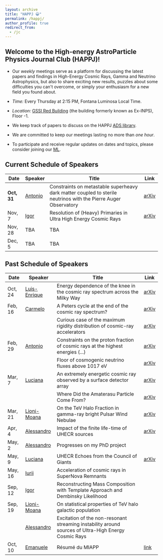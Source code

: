 ```yaml
---
layout: archive
title: "HAPPJ 😀"
permalink: /happj/
author_profile: true
redirect_from:
  - /jc
---
```


## Welcome to the High-energy AstroParticle Physics Journal Club (**HAPPJ**)!

+ Our *weekly* meetings serve as a platform for discussing the latest papers and findings in High-Energy Cosmic Rays, Gamma and Neutrino Astrophysics, but also to share exciting new results, puzzles about some difficulties you can't overcome, or simply your enthusiasm for a new field you found about.

+ *Time:* Every Thursday at 2:15 PM, Fontana Luminosa Local Time.

+ *Location:* [GSSI Red Building](https://maps.app.goo.gl/L4EbHgcBQQ88w7nx6) (the building formerly known as Ex-INPS), Floor -1. 

+ We keep track of papers to discuss on the HAPPJ [ADS library](https://ui.adsabs.harvard.edu/public-libraries/_UjJX4qdQaupa0qbeq2SOg).

+ We are committed to keep our meetings lasting no more than *one hour*.

+ To participate and receive regular updates on dates and topics, please consider joining our [ML](https://lists.infn.it/sympa/subscribe/happj).

## **Current Schedule of Speakers**

| Date    | Speaker | Title      | Link  |
|---------|---------|------------|-------|
| **Oct, 31** | [Antonio](https://www.gssi.it/people/post-doc/post-doc-physics/item/25150-ambrosone-antonio) | Constraints on metastable superheavy dark matter coupled to sterile neutrinos with the Pierre Auger Observatory | [arXiv](https://arxiv.org/abs/2311.14541) | 
| Nov, 7 | [Igor](https://www.gssi.it/people/students/students-physics/item/24616-vaiman-igor) | Resolution of (Heavy) Primaries in Ultra High Energy Cosmic Rays | [arXiv](https://arxiv.org/abs/2409.06841) | 
| Nov, 28 | TBA | TBA | | 
| Dec, 5 | TBA | TBA | | 

## **Past Schedule of Speakers**

| Date    | Speaker | Title      | Link  |
|---------|---------|------------|-------|
| Oct, 24 | [Luis-Enrique](https://www.gssi.it/people/students/students-physics/item/24612-espinosa-castro-luis-enrique) | Energy dependence of the knee in the cosmic ray spectrum across the Milky Way | [arXiv](https://arxiv.org/abs/2407.11911) | 
| Feb, 16 | [Carmelo](https://www.gssi.it/people/professors/lectures-physics/item/1013-evoli-carmelo) | A Peters cycle at the end of the cosmic ray spectrum? | [arXiv](https://arxiv.org/abs/2309.16518) |
|         |         | Curious case of the maximum rigidity distribution of cosmic-ray accelerators | [arXiv](https://arxiv.org/abs/2207.10691) |
| Feb, 29 | [Antonio](https://www.gssi.it/people/post-doc/post-doc-physics/item/25150-ambrosone-antonio) | Constraints on the proton fraction of cosmic rays at the highest energies (...) | [arXiv](https://arxiv.org/abs/2304.07321) |
| | | Floor of cosmogenic neutrino fluxes above  1017  eV | [arXiv](https://arxiv.org/abs/2402.04759) |
| Mar, 7 | [Luciana](https://webapps.unitn.it/du/it/Persona/PER0270889) | An extremely energetic cosmic ray observed by a surface detector array | [arXiv](https://arxiv.org/abs/2311.14231) |
|         |         | Where Did the Amaterasu Particle Come From? | [arXiv](https://arxiv.org/abs/2312.13273) |
| Mar, 21 | [Lioni-Moana](https://www.gssi.it/people/students/students-physics/item/19999-bourguinat-lioni-moana) | On the TeV Halo Fraction in gamma-ray bright Pulsar Wind Nebulae | [arXiv](https://arxiv.org/abs/1907.12121) |
| Apr, 4 | [Alessandro](https://www.gssi.it/people/students/students-physics/item/15640-cermenati-alessandro) | Impact of the finite life-time of UHECR sources | [arXiv](https://arxiv.org/abs/2210.07090) |
| May, 2 | [Alessandro](https://www.gssi.it/people/students/students-physics/item/15640-cermenati-alessandro) | Progresses on my PhD project |  |
| May, 9 | [Luciana](https://webapps.unitn.it/du/it/Persona/PER0270889) | UHECR Echoes from the Council of Giants | [arXiv](https://arxiv.org/abs/2302.06489) |
| May, 16 | [Iurii](https://www.gssi.it/people/post-doc/post-doc-physics/item/25106-sushch-iurii) | Acceleration of cosmic rays in SuperNova Remnants | |
| Sep, 12 | [Igor](https://www.gssi.it/people/students/students-physics/item/24616-vaiman-igor) | Reconstructing Mass Composition with Template Approach and Dembinsky Likelihood | |
| Sep, 19 | [Lioni-Moana](https://www.gssi.it/people/students/students-physics/item/19999-bourguinat-lioni-moana) | On statistical properties of TeV halo galactic population | |
|  | [Alessandro](https://www.gssi.it/people/students/students-physics/item/15640-cermenati-alessandro) | Excitation of the non-resonant streaming instability around sources of Ultra-High Energy Cosmic Rays | |
| Oct, 10 | [Emanuele](https://www.gssi.it/people/professors/lectures-physics/item/25289-sobacchi-emanuele) | Résumé du MIAPP | [link](https://www.munich-iapbp.de/he-plasma-phenomena/schedule) | 


